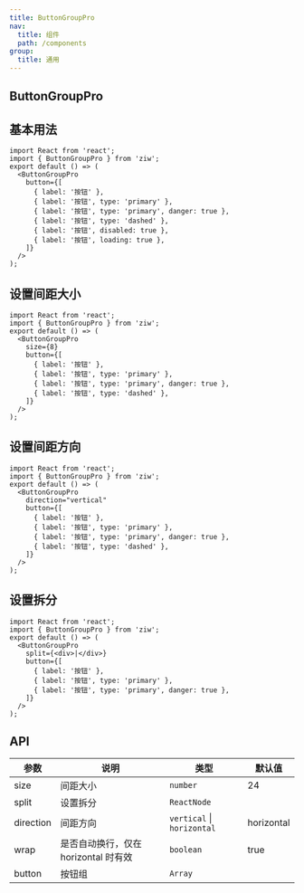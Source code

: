 ```yaml
---
title: ButtonGroupPro
nav:
  title: 组件
  path: /components
group:
  title: 通用
---
```


## ButtonGroupPro

## 基本用法

```tsx
import React from 'react';
import { ButtonGroupPro } from 'ziw';
export default () => (
  <ButtonGroupPro
    button={[
      { label: '按钮' },
      { label: '按钮', type: 'primary' },
      { label: '按钮', type: 'primary', danger: true },
      { label: '按钮', type: 'dashed' },
      { label: '按钮', disabled: true },
      { label: '按钮', loading: true },
    ]}
  />
);
```

## 设置间距大小

```tsx
import React from 'react';
import { ButtonGroupPro } from 'ziw';
export default () => (
  <ButtonGroupPro
    size={8}
    button={[
      { label: '按钮' },
      { label: '按钮', type: 'primary' },
      { label: '按钮', type: 'primary', danger: true },
      { label: '按钮', type: 'dashed' },
    ]}
  />
);
```

## 设置间距方向

```tsx
import React from 'react';
import { ButtonGroupPro } from 'ziw';
export default () => (
  <ButtonGroupPro
    direction="vertical"
    button={[
      { label: '按钮' },
      { label: '按钮', type: 'primary' },
      { label: '按钮', type: 'primary', danger: true },
      { label: '按钮', type: 'dashed' },
    ]}
  />
);
```

## 设置拆分

```tsx
import React from 'react';
import { ButtonGroupPro } from 'ziw';
export default () => (
  <ButtonGroupPro
    split={<div>|</div>}
    button={[
      { label: '按钮' },
      { label: '按钮', type: 'primary' },
      { label: '按钮', type: 'primary', danger: true },
    ]}
  />
);
```

## API

| 参数      | 说明                                 | 类型                       | 默认值     |
| --------- | ------------------------------------ | -------------------------- | ---------- |
| size      | 间距大小                             | `number`                   | 24         |
| split     | 设置拆分                             | `ReactNode`                |            |
| direction | 间距方向                             | `vertical` \| `horizontal` | horizontal |
| wrap      | 是否自动换行，仅在 horizontal 时有效 | `boolean`                  | true       |
| button    | 按钮组                               | `Array`                    |            |
